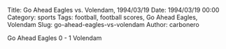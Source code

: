 Title: Go Ahead Eagles vs. Volendam, 1994/03/19
Date: 1994/03/19 00:00
Category: sports
Tags: football, football scores, Go Ahead Eagles, Volendam
Slug: go-ahead-eagles-vs-volendam
Author: carbonero


Go Ahead Eagles 0 - 1 Volendam
